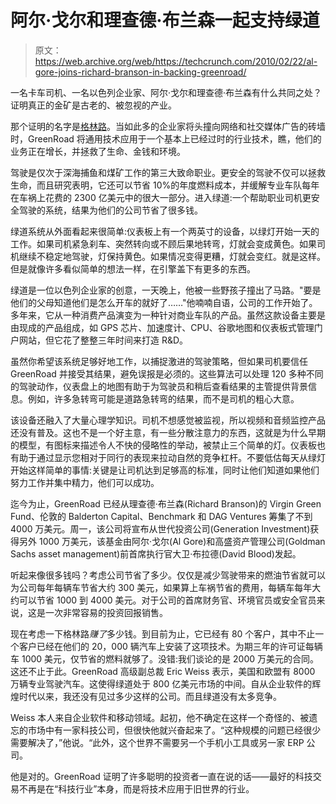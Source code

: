 # 阿尔·戈尔和理查德·布兰森一起支持绿道 

> 原文：<https://web.archive.org/web/https://techcrunch.com/2010/02/22/al-gore-joins-richard-branson-in-backing-greenroad/>

一名卡车司机、一名以色列企业家、阿尔·戈尔和理查德·布兰森有什么共同之处？证明真正的金矿是古老的、被忽视的产业。

那个证明的名字是[格林路](https://web.archive.org/web/20221209085454/http://www.greenroad.com/)。当如此多的企业家将头撞向网络和社交媒体广告的砖墙时，GreenRoad 将通用技术应用于一个基本上已经过时的行业技术，瞧，他们的业务正在增长，并拯救了生命、金钱和环境。

驾驶是仅次于深海捕鱼和煤矿工作的第三大致命职业。更安全的驾驶不仅可以拯救生命，而且研究表明，它还可以节省 10%的年度燃料成本，并缓解专业车队每年在车祸上花费的 2300 亿美元中的很大一部分。进入绿道:一个帮助职业司机更安全驾驶的系统，结果为他们的公司节省了很多钱。

绿道系统从外面看起来很简单:仪表板上有一个两英寸的设备，以绿灯开始一天的工作。如果司机紧急刹车、突然转向或不顾后果地转弯，灯就会变成黄色。如果司机继续不稳定地驾驶，灯保持黄色。如果情况变得更糟，灯就会变红。就是这样。但是就像许多看似简单的想法一样，在引擎盖下有更多的东西。

绿道是一位以色列企业家的创意，一天晚上，他被一些野孩子撞出了马路。"要是他们的父母知道他们是怎么开车的就好了……"他喃喃自语，公司的工作开始了。多年来，它从一种消费产品演变为一种针对商业车队的产品。虽然这款设备主要是由现成的产品组成，如 GPS 芯片、加速度计、CPU、谷歌地图和仪表板式管理门户网站，但它花了整整三年时间来打造 R&D。

虽然你希望该系统足够好地工作，以捕捉激进的驾驶策略，但如果司机要信任 GreenRoad 并接受其结果，避免误报是必须的。这些算法可以处理 120 多种不同的驾驶动作，仪表盘上的地图有助于为驾驶员和稍后查看结果的主管提供背景信息。例如，许多急转弯可能是道路急转弯的结果，而不是司机的粗心大意。

该设备还融入了大量心理学知识。司机不想感觉被监视，所以视频和音频监控产品还没有普及。这也不是一个好主意，有一些分散注意力的东西，这就是为什么早期的模型，有图标来描述令人不快的侵略性的举动，被禁止三个简单的灯。仪表板也有助于通过显示您相对于同行的表现来拉动自然的竞争杠杆。不要低估每天从绿灯开始这样简单的事情:关键是让司机达到足够高的标准，同时让他们知道如果他们努力工作并集中精力，他们可以成功。

迄今为止，GreenRoad 已经从理查德·布兰森(Richard Branson)的 Virgin Green Fund、伦敦的 Balderton Capital、Benchmark 和 DAG Ventures 筹集了不到 4000 万美元。周一，该公司将宣布从世代投资公司(Generation Investment)获得另外 1000 万美元，该基金由阿尔·戈尔(Al Gore)和高盛资产管理公司(Goldman Sachs asset management)前首席执行官大卫·布拉德(David Blood)发起。

听起来像很多钱吗？考虑公司节省了多少。仅仅是减少驾驶带来的燃油节省就可以为公司每年每辆车节省大约 300 美元，如果算上车祸节省的费用，每辆车每年大约可以节省 1000 到 4000 美元。对于公司的首席财务官、环境官员或安全官员来说，这是一次非常容易的投资回报销售。

现在考虑一下格林路*赚了*多少钱。到目前为止，它已经有 80 个客户，其中不止一个客户已经在他们的 20，000 辆汽车上安装了这项技术。为期三年的许可证每辆车 1000 美元，仅节省的燃料就够了。没错:我们谈论的是 2000 万美元的合同。这还不止于此。GreenRoad 高级副总裁 Eric Weiss 表示，美国和欧盟有 8000 万辆专业驾驶汽车。这使得绿道处于 800 亿美元市场的中间。自从企业软件的辉煌时代以来，我还没有见过多少这样的公司。而且绿道没有太多竞争。

Weiss 本人来自企业软件和移动领域。起初，他不确定在这样一个奇怪的、被遗忘的市场中有一家科技公司，但很快他就兴奋起来了。“这种规模的问题已经很少需要解决了，”他说。“此外，这个世界不需要另一个手机小工具或另一家 ERP 公司。

他是对的。GreenRoad 证明了许多聪明的投资者一直在说的话——最好的科技交易不再是在“科技行业”本身，而是将技术应用于旧世界的行业。